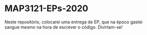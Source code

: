 # MAP3121-EPs-2020

Neste repositório, colocarei uma entrega de EP, que na époco gastei sangue mesmo na hora de escrever o código.
Divirtam-se!
